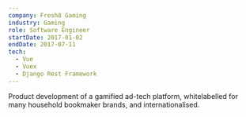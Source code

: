```yaml
---
company: Fresh8 Gaming
industry: Gaming
role: Software Engineer
startDate: 2017-01-02
endDate: 2017-07-11
tech:
  - Vue
  - Vuex
  - Django Rest Framework
---
```


Product development of a gamified ad-tech platform, whitelabelled for many household bookmaker brands, and internationalised.